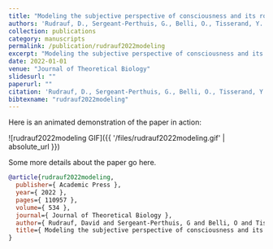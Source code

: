 ```yaml
---
title: "Modeling the subjective perspective of consciousness and its role in the control of behaviours"
authors: 'Rudrauf, D., Sergeant-Perthuis, G., Belli, O., Tisserand, Y. & Serugendo, G.'
collection: publications
category: manuscripts
permalink: /publication/rudrauf2022modeling
excerpt: "Modeling the subjective perspective of consciousness and its role in the control of behaviours"
date: 2022-01-01
venue: "Journal of Theoretical Biology"
slidesurl: ""
paperurl: ""
citation: 'Rudrauf, D., Sergeant-Perthuis, G., Belli, O., Tisserand, Y. & Serugendo, G. (2022). "Modeling the subjective perspective of consciousness and its role in the control of behaviours." Journal of Theoretical Biology, 534. 110957.'
bibtexname: "rudrauf2022modeling"
---
```


Here is an animated demonstration of the paper in action:

![rudrauf2022modeling GIF]({{ '/files/rudrauf2022modeling.gif' | absolute_url }})

Some more details about the paper go here.

```bibtex
@article{rudrauf2022modeling,
  publisher={ Academic Press },
  year={ 2022 },
  pages={ 110957 },
  volume={ 534 },
  journal={ Journal of Theoretical Biology },
  author={ Rudrauf, David and Sergeant-Perthuis, G and Belli, O and Tisserand, Y and Serugendo, G Di Marzo },
  title={ Modeling the subjective perspective of consciousness and its role in the control of behaviours },
}
```
